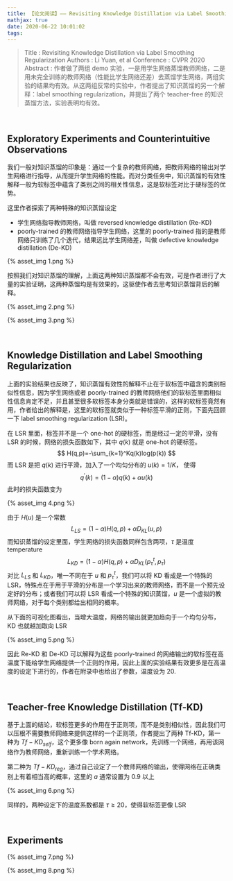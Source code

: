```yaml
---
title: 【论文阅读】—— Revisiting Knowledge Distillation via Label Smoothing Regularization
mathjax: true
date: 2020-06-22 10:01:02
tags:
---
```


> Title : Revisiting Knowledge Distillation via Label Smoothing Regularization
> Authors : Li Yuan, et al
> Conference : CVPR 2020
> Abstract : 作者做了两组 demo 实验，一是用学生网络蒸馏教师网络，二是用未完全训练的教师网络（性能比学生网络还差）去蒸馏学生网络，两组实验的结果均有效。从这两组反常的实验中，作者提出了知识蒸馏的另一个解释：label smoothing regularization，并提出了两个 teacher-free 的知识蒸馏方法，实验表明均有效。



<!--more-->

<br>

## Exploratory Experiments and Counterintuitive Observations

我们一般对知识蒸馏的印象是：通过一个复杂的教师网络，把教师网络的输出对学生网络进行指导，从而提升学生网络的性能。而对分类任务中，知识蒸馏的有效性解释一般为软标签中蕴含了类别之间的相关性信息，这是软标签对比于硬标签的优势。

这里作者探索了两种特殊的知识蒸馏设定

- 学生网络指导教师网络，叫做 reversed knowledge distillation (Re-KD)
- poorly-trained 的教师网络指导学生网络，这里的 poorly-trained 指的是教师网络只训练了几个迭代，结果远比学生网络差，叫做 defective knowledge distillation (De-KD)

{% asset_img 1.png %}

按照我们对知识蒸馏的理解，上面这两种知识蒸馏都不会有效，可是作者进行了大量的实验证明，这两种蒸馏均是有效果的，这驱使作者去思考知识蒸馏背后的解释。

{% asset_img 2.png %}

{% asset_img 3.png %}

<br>

## Knowledge Distillation and Label Smoothing Regularization

上面的实验结果也反映了，知识蒸馏有效性的解释不止在于软标签中蕴含的类别相似性信息，因为学生网络或者 poorly-trained 的教师网络他们的软标签里面相似性信息肯定不足，并且甚至很多软标签本身分类就是错误的，这样的软标签竟然有用，作者给出的解释是，这里的软标签就类似于一种标签平滑的正则，下面先回顾一下 label smoothing regularization (LSR)。

在 LSR 里面，标签并不是一个 one-hot 的硬标签，而是经过一定的平滑，没有 LSR 的时候，网络的损失函数如下，其中 $q(k)$ 就是 one-hot 的硬标签。
$$
H(q,p)=-\sum_{k=1}^Kq(k)log(p(k))
$$
而 LSR 是把 $q(k)$ 进行平滑，加入了一个均匀分布的 $u(k)=1/K$， 使得
$$
q^{\prime}(k)=(1-\alpha)q(k)+\alpha u(k)
$$
此时的损失函数变为

{% asset_img 4.png %}

由于 $H(u)$ 是一个常数
$$
L_{LS}=(1-\alpha)H(q,p)+\alpha D_{KL}(u,p)
$$
而知识蒸馏的设定里面，学生网络的损失函数同样包含两项，$\tau$ 是温度 temperature
$$
L_{KD}=(1-\alpha)H(q,p)+\alpha D_{KL}(p_{\tau}^t, p_\tau)
$$
对比 $L_{LS}$ 和 $L_{KD}$，唯一不同在于 $u$ 和 $p_\tau ^t$，我们可以将 KD 看成是一个特殊的 LSR，特殊点在于用于平滑的分布是一个学习出来的教师网络，而不是一个预先设定好的分布；或者我们可以将 LSR 看成一个特殊的知识蒸馏，$u$ 是一个虚拟的教师网络，对于每个类别都给出相同的概率。

从下面的可视化图看出，当增大温度，网络的输出就更加趋向于一个均匀分布，KD 也就越加取向 LSR

{% asset_img 5.png %}

因此 Re-KD 和 De-KD 可以解释为这些 poorly-trained 的网络输出的软标签在高温度下能给学生网络提供一个正则的作用，因此上面的实验结果有效更多是在高温度的设定下进行的，作者在附录中也给出了参数，温度设为 20.

<br>

## Teacher-free Knowledge Distillation (Tf-KD)

基于上面的结论，软标签更多的作用在于正则项，而不是类别相似性，因此我们可以压根不需要教师网络来提供这样的一个正则项，作者提出了两种 Tf-KD，第一种为 $Tf-KD_{self}$，这个更多像 born again network，先训练一个网络，再用该网络作为教师网络，重新训练一个学术网络。

第二种为 $Tf-KD_{reg}$，通过自己设定了一个教师网络的输出，使得网络在正确类别上有着相当高的概率，这里的 $a$ 通常设置为 0.9 以上

{% asset_img 6.png %}

同样的，两种设定下的温度系数都是 $\tau \ge 20$，使得软标签更像 LSR

<br>

## Experiments

{% asset_img 7.png %}

{% asset_img 8.png %}

<br>

